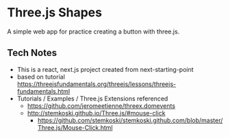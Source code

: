 # Three.js Shapes

A simple web app for practice creating a button with three.js.

## Tech Notes
* This is a react, next.js project created from next-starting-point
* based on tutorial https://threejsfundamentals.org/threejs/lessons/threejs-fundamentals.html
* Tutorials / Examples / Three.js Extensions referenced
  * https://github.com/jeromeetienne/threex.domevents
  * http://stemkoski.github.io/Three.js/#mouse-click
    * https://github.com/stemkoski/stemkoski.github.com/blob/master/Three.js/Mouse-Click.html
